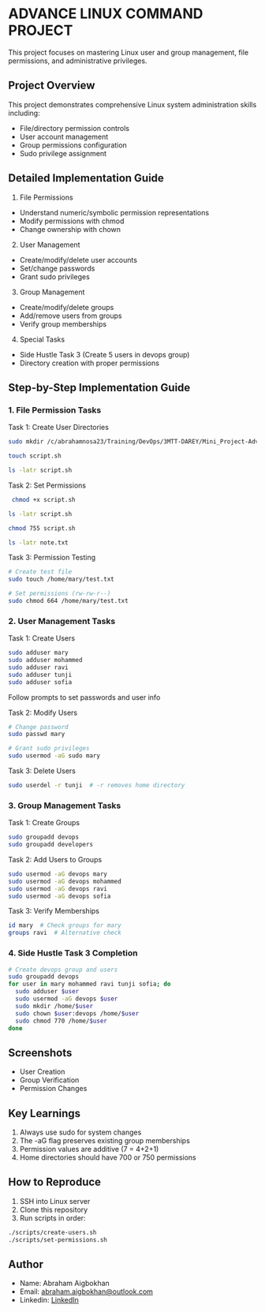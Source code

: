 # ADVANCE LINUX COMMAND PROJECT

This project focuses on mastering Linux user and group management, file permissions, and administrative privileges.

## Project Overview

This project demonstrates comprehensive Linux system administration skills including:
- File/directory permission controls
- User account management
- Group permissions configuration
- Sudo privilege assignment


## Detailed Implementation Guide

1. File Permissions
- Understand numeric/symbolic permission representations
- Modify permissions with chmod
- Change ownership with chown

2. User Management
- Create/modify/delete user accounts
- Set/change passwords
- Grant sudo privileges

3. Group Management
- Create/modify/delete groups
- Add/remove users from groups
- Verify group memberships

4. Special Tasks
- Side Hustle Task 3 (Create 5 users in devops group)
- Directory creation with proper permissions

## Step-by-Step Implementation Guide

### 1. File Permission Tasks

Task 1: Create User Directories
```bash
sudo mkdir /c/abrahamnosa23/Training/DevOps/3MTT-DAREY/Mini_Project-Advanced Linux Commands
```
```bash
touch script.sh
```
```bash
ls -latr script.sh
```

Task 2: Set Permissions
```bash
 chmod +x script.sh
```
```bash
ls -latr script.sh
```
```bash
chmod 755 script.sh
```
```bash
ls -latr note.txt
```

Task 3: Permission Testing
```bash
# Create test file
sudo touch /home/mary/test.txt

# Set permissions (rw-rw-r--)
sudo chmod 664 /home/mary/test.txt
```
### 2. User Management Tasks

Task 1: Create Users
```bash
sudo adduser mary
sudo adduser mohammed
sudo adduser ravi
sudo adduser tunji
sudo adduser sofia
```
Follow prompts to set passwords and user info

Task 2: Modify Users
```bash
# Change password
sudo passwd mary

# Grant sudo privileges
sudo usermod -aG sudo mary
```

Task 3: Delete Users
```bash
sudo userdel -r tunji  # -r removes home directory
```

### 3. Group Management Tasks

Task 1: Create Groups
```bash
sudo groupadd devops
sudo groupadd developers
```

Task 2: Add Users to Groups
```bash
sudo usermod -aG devops mary
sudo usermod -aG devops mohammed
sudo usermod -aG devops ravi
sudo usermod -aG devops sofia
```

Task 3: Verify Memberships
```bash
id mary  # Check groups for mary
groups ravi  # Alternative check
```

### 4. Side Hustle Task 3 Completion
```bash
# Create devops group and users
sudo groupadd devops
for user in mary mohammed ravi tunji sofia; do
  sudo adduser $user
  sudo usermod -aG devops $user
  sudo mkdir /home/$user
  sudo chown $user:devops /home/$user
  sudo chmod 770 /home/$user
done
```

## Screenshots
- User Creation
- Group Verification
- Permission Changes

## Key Learnings
1. Always use sudo for system changes
2. The -aG flag preserves existing group memberships
3. Permission values are additive (7 = 4+2+1)
4. Home directories should have 700 or 750 permissions

## How to Reproduce
1. SSH into Linux server
2. Clone this repository
3. Run scripts in order:
```bash
./scripts/create-users.sh
./scripts/set-permissions.sh
```

## Author
- Name: Abraham Aigbokhan
- Email: abraham.aigbokhan@outlook.com
- Linkedin: [LinkedIn](https://www.linkedin.com/in/abraham-aigbokhan-3abb28214)










































